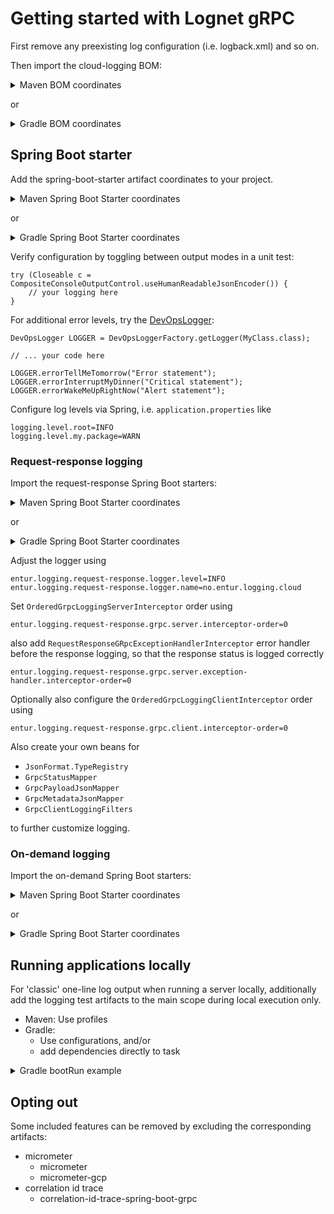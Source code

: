 # Getting started with Lognet gRPC
First remove any preexisting log configuration (i.e. logback.xml) and so on.

Then import the cloud-logging BOM:

<details>
  <summary>Maven BOM coordinates</summary>

Add

```xml
<cloud-logging.version>2.0.x</cloud-logging>
```

and

```xml
<dependency>
    <groupId>no.entur.logging.cloud</groupId>
    <artifactId>bom</artifactId>
    <version>${cloud-logging.version}</version>
    <type>pom</type>
    <scope>import</scope>    
</dependency>
```

</details>

or

<details>
  <summary>Gradle BOM coordinates</summary>

For

```groovy
ext {
   cloudLoggingVersion = '2.0.x'
}
```

add

```groovy
implementation platform("no.entur.logging.cloud:bom:${cloudLoggingVersion}")
testImplementation platform("no.entur.logging.cloud:bom:${cloudLoggingVersion}")
```
</details>

## Spring Boot starter
Add the spring-boot-starter artifact coordinates to your project.

<details>
  <summary>Maven Spring Boot Starter coordinates</summary>

```xml
<dependency>
    <groupId>no.entur.logging.cloud</groupId>
    <artifactId>spring-boot-starter-gcp-grpc</artifactId>
</dependency>
<dependency>
    <groupId>no.entur.logging.cloud</groupId>
    <artifactId>spring-boot-starter-gcp-grpc-test</artifactId>
    <scope>test</scope>
</dependency>
```

</details>

or

<details>
  <summary>Gradle Spring Boot Starter coordinates</summary>

```groovy
implementation ("no.entur.logging.cloud:spring-boot-starter-gcp-grpc")
testImplementation ("no.entur.logging.cloud:spring-boot-starter-gcp-grpc-test")
```
</details>

Verify configuration by toggling between output modes in a unit test:

```
try (Closeable c = CompositeConsoleOutputControl.useHumanReadableJsonEncoder()) {
    // your logging here
}
```

For additional error levels, try the [DevOpsLogger](../api):

```
DevOpsLogger LOGGER = DevOpsLoggerFactory.getLogger(MyClass.class);

// ... your code here

LOGGER.errorTellMeTomorrow("Error statement");
LOGGER.errorInterruptMyDinner("Critical statement");
LOGGER.errorWakeMeUpRightNow("Alert statement");
```

Configure log levels via Spring, i.e. `application.properties` like

```
logging.level.root=INFO
logging.level.my.package=WARN
```

### Request-response logging
Import the request-response Spring Boot starters:

<details>
  <summary>Maven Spring Boot Starter coordinates</summary>

```xml
<dependency>
    <groupId>no.entur.logging.cloud</groupId>
    <artifactId>request-response-spring-boot-starter-gcp-grpc</artifactId>
</dependency>
<dependency>
    <groupId>no.entur.logging.cloud</groupId>
    <artifactId>request-response-spring-boot-starter-gcp-grpc-test</artifactId>
    <scope>test</scope>
</dependency>
```

</details>

or

<details>
  <summary>Gradle Spring Boot Starter coordinates</summary>

```groovy
implementation ("no.entur.logging.cloud:request-response-spring-boot-starter-gcp-grpc")
testImplementation ("no.entur.logging.cloud:request-response-spring-boot-starter-gcp-grpc-test")
```
</details>

Adjust the logger using

```
entur.logging.request-response.logger.level=INFO
entur.logging.request-response.logger.name=no.entur.logging.cloud
```

Set `OrderedGrpcLoggingServerInterceptor` order using

```
entur.logging.request-response.grpc.server.interceptor-order=0
```

also add `RequestResponseGRpcExceptionHandlerInterceptor` error handler before the response logging, so that the response status is logged correctly

```
entur.logging.request-response.grpc.server.exception-handler.interceptor-order=0
```

Optionally also configure the `OrderedGrpcLoggingClientInterceptor` order using

```
entur.logging.request-response.grpc.client.interceptor-order=0
```

Also create your own beans for 

 * `JsonFormat.TypeRegistry`
 * `GrpcStatusMapper`
* `GrpcPayloadJsonMapper`
* `GrpcMetadataJsonMapper`
* `GrpcClientLoggingFilters`

to further customize logging.

### On-demand logging
Import the on-demand Spring Boot starters:

<details>
  <summary>Maven Spring Boot Starter coordinates</summary>

```xml
<dependency>
    <groupId>no.entur.logging.cloud</groupId>
    <artifactId>on-demand-spring-boot-starter-gcp-grpc</artifactId>
</dependency>
<dependency>
    <groupId>no.entur.logging.cloud</groupId>
    <artifactId>on-demand-spring-boot-starter-gcp-grpc-test</artifactId>
    <scope>test</scope>
</dependency>
```

</details>

or

<details>
  <summary>Gradle Spring Boot Starter coordinates</summary>

```groovy
implementation ("no.entur.logging.cloud:on-demand-spring-boot-starter-gcp-grpc")
testImplementation ("no.entur.logging.cloud:on-demand-spring-boot-starter-gcp-grpc-test")
```
</details>

## Running applications locally
For 'classic' one-line log output when running a server locally, additionally add the logging test artifacts to the main scope during local execution only.

 * Maven: Use profiles
 * Gradle:
   * Use configurations, and/or
   * add dependencies directly to task

<details>
  <summary>Gradle bootRun example</summary>

```groovy
bootRun {
    dependencies {
        implementation("no.entur.logging.cloud:spring-boot-starter-gcp-web-test")
        implementation("no.entur.logging.cloud:request-response-spring-boot-starter-gcp-web-test")
    }
}
```

</details>

## Opting out
Some included features can be removed by excluding the corresponding artifacts:

* micrometer
  * micrometer
  * micrometer-gcp
* correlation id trace
  * correlation-id-trace-spring-boot-grpc


